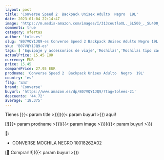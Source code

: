 ```yaml
---
layout: post
title: 'Converse Speed 2  Backpack Unisex Adulto  Negro  19L'
date: 2023-01-04 22:14:47
image: 'https://m.media-amazon.com/images/I/313ceutloXL._SL500_._SL400_.jpg'
comments: true
category: ofertas
author: 'tole.es'
slug: 'B07VQY1JQ9-es Converse Speed 2 Backpack Unisex Adulto Negro 19L'
sku: 'B07VQY1JQ9-es'
tags: [ 'Equipaje y accessorios de viaje','Mochilas','Mochilas tipo casual','Moda','backpack','converse','🇪🇸', ]
actualPrice: 15.45 EUR
currency: EUR
price: 15.45
comparePrice: 27.95 EUR
prodname: 'Converse Speed 2  Backpack Unisex Adulto  Negro  19L'
country: 'es'
flag: '🇪🇸'
brand: 'Converse'
buyurl: 'https://www.amazon.es/dp/B07VQY1JQ9/?tag=tolees-21'
descuento: '44.72'
average: '18.375'
---
```


Tienes [{{< param title >}}]({{< param buyurl >}}) aqui!

[![{{< param prodname >}}]({{< param image >}})]({{< param buyurl >}})

🔎:

- CONVERSE MOCHILA NEGRO 10018262A02

[🛒 Comprar!!!]({{< param buyurl >}})
